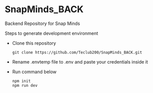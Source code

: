 # SnapMinds_BACK

Backend Repository for Snap Minds

Steps to generate development environment

* Clone this repository

  ```
  git clone https://github.com/Teclub200/SnapMinds_BACK.git
  ```
* Rename .envtemp file to .env and paste your credentials inside it
* Run command below

  ```
  npm init
  npm run dev
  ```
